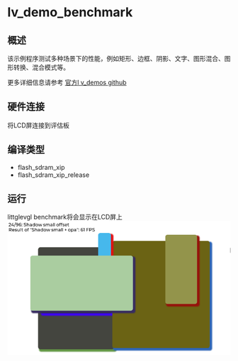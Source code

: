 # lv_demo_benchmark

## 概述

该示例程序测试多种场景下的性能，例如矩形、边框、阴影、文字、图形混合、图形转换、混合模式等。

更多详细信息请参考 [官方l v_demos github](https://github.com/lvgl/lv_demos)
## 硬件连接

将LCD屏连接到评估板

## 编译类型
- flash_sdram_xip
- flash_sdram_xip_release

## 运行

littglevgl benchmark将会显示在LCD屏上
![lv_demo_benchmark](doc/lv_demo_benchmark.png "lv_demo_benchmark")
